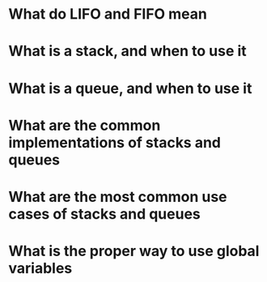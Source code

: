 # What do LIFO and FIFO mean
# What is a stack, and when to use it
# What is a queue, and when to use it
# What are the common implementations of stacks and queues
# What are the most common use cases of stacks and queues
# What is the proper way to use global variables
